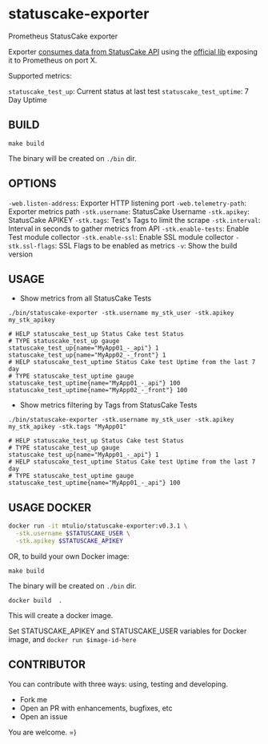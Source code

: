 # statuscake-exporter

Prometheus StatusCake exporter

Exporter [consumes data from StatusCake API](https://www.statuscake.com/api/Period%20Data/Get%20Period%20Data.md) using the [official lib](https://godoc.org/github.com/sixstr/statuscake) exposing it to Prometheus on port X.

Supported metrics:

`statuscake_test_up`: Current status at last test
`statuscake_test_uptime`: 7 Day Uptime

## BUILD

`make build`

The binary will be created on `./bin` dir.

## OPTIONS

`-web.listen-address`: Exporter HTTP listening port
`-web.telemetry-path`: Exporter metrics path
`-stk.username`: StatusCake Username
`-stk.apikey`: StatusCake APIKEY
`-stk.tags`: Test's Tags to limit the scrape
`-stk.interval`: Interval in seconds to gather metrics from API
`-stk.enable-tests`: Enable Test module collector
`-stk.enable-ssl`: Enable SSL module collector
`-stk.ssl-flags`: SSL Flags to be enabled as metrics
`-v`: Show the build version

## USAGE

* Show metrics from all StatusCake Tests

`./bin/statuscake-exporter -stk.username my_stk_user -stk.apikey my_stk_apikey`

```
# HELP statuscake_test_up Status Cake test Status
# TYPE statuscake_test_up gauge
statuscake_test_up{name="MyApp01_-_api"} 1
statuscake_test_up{name="MyApp02_-_front"} 1
# HELP statuscake_test_uptime Status Cake test Uptime from the last 7 day
# TYPE statuscake_test_uptime gauge
statuscake_test_uptime{name="MyApp01_-_api"} 100
statuscake_test_uptime{name="MyApp02_-_front"} 100
```

* Show metrics filtering by Tags from StatusCake Tests

`./bin/statuscake-exporter -stk.username my_stk_user -stk.apikey my_stk_apikey -stk.tags "MyApp01"`

```
# HELP statuscake_test_up Status Cake test Status
# TYPE statuscake_test_up gauge
statuscake_test_up{name="MyApp01_-_api"} 1
# HELP statuscake_test_uptime Status Cake test Uptime from the last 7 day
# TYPE statuscake_test_uptime gauge
statuscake_test_uptime{name="MyApp01_-_api"} 100
```

## USAGE DOCKER

```bash
docker run -it mtulio/statuscake-exporter:v0.3.1 \
  -stk.username $STATUSCAKE_USER \
  -stk.apikey $STATUSCAKE_APIKEY
```

OR, to build your own Docker image:

`make build`

The binary will be created on `./bin` dir.

`docker build  .`

This will create a docker image.

Set STATUSCAKE_APIKEY and STATUSCAKE_USER variables for Docker image, and  `docker run $image-id-here`

## CONTRIBUTOR

You can contribute with three ways: using, testing and developing.

* Fork me
* Open an PR with enhancements, bugfixes, etc
* Open an issue

You are welcome. =)
